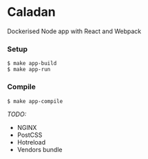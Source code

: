 # Caladan

Dockerised Node app with React and Webpack

### Setup

```
$ make app-build
$ make app-run
```

### Compile

```
$ make app-compile
```

*TODO:*
* NGINX
* PostCSS
* Hotreload
* Vendors bundle
